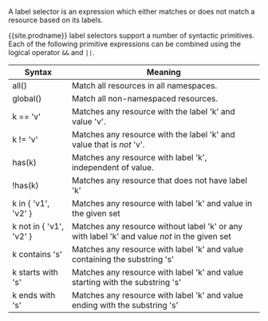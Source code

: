 A label selector is an expression which either matches or does not match a resource based on its labels.

{{site.prodname}} label selectors support a number of syntactic primitives.  Each of the following
primitive expressions can be combined using the logical operator `&&` and `||`.

| Syntax              | Meaning                     |
|---------------------|-----------------------------|
| all()               | Match all resources in all namespaces.
| global()            | Match all non-namespaced resources.
| k == 'v'            | Matches any resource with the label 'k' and value 'v'.
| k != 'v'            | Matches any resource with the label 'k' and value that is _not_ 'v'.
| has(k)              | Matches any resource with label 'k', independent of value.
| !has(k)             | Matches any resource that does not have label 'k'
| k in { 'v1', 'v2' } | Matches any resource with label 'k' and value in the given set
| k not in { 'v1', 'v2' } | Matches any resource without label 'k' or any with label 'k' and value _not_ in the given set
| k contains 's'      | Matches any resource with label 'k' and value containing the substring 's'
| k starts with 's'   | Matches any resource with label 'k' and value starting with the substring 's'
| k ends with 's'     | Matches any resource with label 'k' and value ending with the substring 's'


